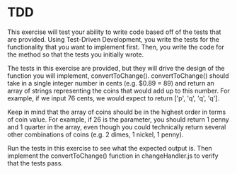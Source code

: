 # TDD
This exercise will test your ability to write code based off of the tests that are provided. Using Test-Driven Development, you write the tests for the functionality that you want to implement first. Then, you write the code for the method so that the tests you initially wrote.

The tests in this exercise are provided, but they will drive the design of the function you will implement, convertToChange(). convertToChange() should take in a single integer number in cents (e.g. $0.89 = 89) and return an array of strings representing the coins that would add up to this number. For example, if we input 76 cents, we would expect to return ['p', 'q', 'q', 'q'].

Keep in mind that the array of coins should be in the highest order in terms of coin value. For example, if 26 is the parameter, you should return 1 penny and 1 quarter in the array, even though you could technically return several other combinations of coins (e.g. 2 dimes, 1 nickel, 1 penny).

Run the tests in this exercise to see what the expected output is. Then implement the convertToChange() function in changeHandler.js to verify that the tests pass. 
